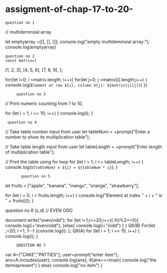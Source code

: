 # assigment-of-chap-17-to-20-
    question no 1
// multideminsial array 

let emptyarray =[[], [], []];
console.log("empty multideminsial array:");
console.log(emptyarray)

    question no 2
    const matrix=[
[1, 2, 3],
[4, 5, 6],
[7, 8, 9],
];

for(let i=0; i <matrix.length; i++){ 
  for(let j=0; j <matrix[i].length;j++) {
  console.log(`Element at row ${i}, column ${j}: ${matrix[i][j]}`)
}}

  
         question no 3
// Print numeric counting from 1 to 10,

for (let i = 1; i <= 10; i++) {
  console.log(i);
}


     question no 4
// Take table number input from user
let tableNum = +prompt("Enter a number to show its multiplication table");

// Take table length input from user
let tableLength = +prompt("Enter length of multiplication table");

// Print the table using for loop
for (let i = 1; i <= tableLength; i++) {
  console.log(`${tableNum} x ${i} = ${tableNum * i}`);
}

           question no 5
  let fruits = ["apple", "banana", "mango", "orange", "strawberry"];

for (let i = 0; i < fruits.length; i++) {
  console.log("Element at index " + i + " is " + fruits[i]);
}

question no 6 (c,d)
  //  EVEN ODD

document.write("even/odd");
for (let i=1;i<=20;i++){
    if(i%2==0){
        console.log(i+"even/odd");
    }else{
        console.log(i+"/odd")
    }
}
Q6(B)
For(let ;=20; i <1, 1--)
{console.log(i):
};
Q6(A)
for (let i = 1; i <= 15; i++) {
  console.log(i);
}

         QUESTION NO 7
 var A=["CAKE","PATTIES"];
user=prompt("enter item");
ans=A.includes(user);
console.log(ans);
if(ans===true){
  console.log("the itemispresent")
}
else{
  console.log("no item")
}






